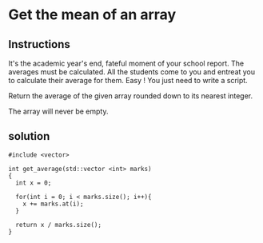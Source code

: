 # Get the mean of an array

## Instructions

It's the academic year's end, fateful moment of your school report. The averages must be calculated. All the students come to you and entreat you to calculate their average for them. Easy ! You just need to write a script.

Return the average of the given array rounded down to its nearest integer.

The array will never be empty.

## solution

```
#include <vector>

int get_average(std::vector <int> marks)
{
  int x = 0;
  
  for(int i = 0; i < marks.size(); i++){
    x += marks.at(i);
  }
  
  return x / marks.size();
}
```
